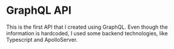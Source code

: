 # GraphQL API
This is the first API that I created using GraphQL. Even though the information is hardcoded, I used some backend technologies, like Typescript and ApolloServer.